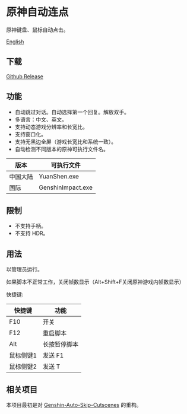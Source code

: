 # 原神自动连点

原神键盘、鼠标自动点击。

[English](README.md)

## 下载

[Github Release](https://github.com/T2hhbmEK/genshin-clicker/releases/latest)

## 功能

- 自动跳过对话。自动选择第一个回复。解放双手。
- 多语言：中文、英文。
- 支持动态游戏分辨率和长宽比。
- 支持窗口化。
- 支持无黑边全屏（游戏长宽比和系统一致）。
- 自动检测不同版本的原神可执行文件名。

| 版本 | 可执行文件 |
| ------- | --- |
| 中国大陆 | YuanShen.exe |
| 国际 | GenshinImpact.exe |

## 限制

- 不支持手柄。
- 不支持 HDR。

## 用法

以管理员运行。

如果脚本不正常工作，关闭帧数显示（Alt+Shift+F关闭原神游戏内帧数显示）

快捷键:

| 快捷键 | 功能 |
| -------- | -------- |
| F10 | 开关 |
| F12 | 重启脚本 |
| Alt | 长按暂停脚本 |
| 鼠标侧键1 | 发送 F1 |
| 鼠标侧键2 | 发送 T |

## 相关项目

本项目最初是对 [Genshin-Auto-Skip-Cutscenes](https://github.com/iyzyi/Genshin-Auto-Skip-Cutscenes) 的重构。

